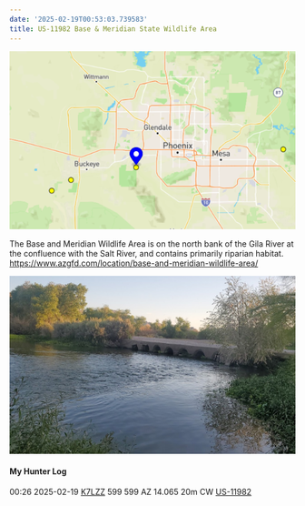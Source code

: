 ```yaml
---
date: '2025-02-19T00:53:03.739583'
title: US-11982 Base & Meridian State Wildlife Area
---
```


![pasted_image.png](/static/pasted_image_0028.png)

The Base and Meridian Wildlife Area is on the north bank of the Gila River at the confluence with the Salt River, and contains primarily riparian habitat.
https://www.azgfd.com/location/base-and-meridian-wildlife-area/

![pasted_image001.png](/static/pasted_image001_0024.png)

#### My Hunter Log
00:26    2025-02-19    [K7LZZ](https://qrz.com/db/K7LZZ)    599    599    AZ    14.065    20m    CW    [US-11982](https://pota.app/#/park/US-11982)